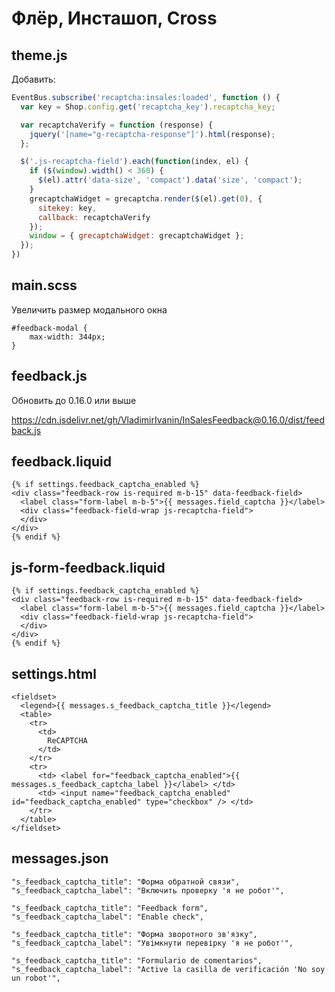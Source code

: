 # Флёр, Инсташоп, Cross

## theme.js

Добавить:

```js
EventBus.subscribe('recaptcha:insales:loaded', function () {
  var key = Shop.config.get('recaptcha_key').recaptcha_key;

  var recaptchaVerify = function (response) {
    jquery('[name="g-recaptcha-response"]').html(response);
  };

  $('.js-recaptcha-field').each(function(index, el) {
    if ($(window).width() < 360) {
      $(el).attr('data-size', 'compact').data('size', 'compact');
    }
    grecaptchaWidget = grecaptcha.render($(el).get(0), {
      sitekey: key,
      callback: recaptchaVerify
    });
    window = { grecaptchaWidget: grecaptchaWidget };
  });
})
```

## main.scss

Увеличить размер модального окна

```
#feedback-modal {
	max-width: 344px;
}
```

## feedback.js

Обновить до 0.16.0 или выше

https://cdn.jsdelivr.net/gh/VladimirIvanin/InSalesFeedback@0.16.0/dist/feedback.js


## feedback.liquid

```
{% if settings.feedback_captcha_enabled %}
<div class="feedback-row is-required m-b-15" data-feedback-field>
  <label class="form-label m-b-5">{{ messages.field_captcha }}</label>
  <div class="feedback-field-wrap js-recaptcha-field">
  </div>
</div>
{% endif %}
```

## js-form-feedback.liquid

```
{% if settings.feedback_captcha_enabled %}
<div class="feedback-row is-required m-b-15" data-feedback-field>
  <label class="form-label m-b-5">{{ messages.field_captcha }}</label>
  <div class="feedback-field-wrap js-recaptcha-field">
  </div>
</div>
{% endif %}
```

## settings.html

```
<fieldset>
  <legend>{{ messages.s_feedback_captcha_title }}</legend>
  <table>
    <tr>
      <td>
      	ReCAPTCHA
      </td>
    </tr>
    <tr>
      <td> <label for="feedback_captcha_enabled">{{ messages.s_feedback_captcha_label }}</label> </td>
      <td> <input name="feedback_captcha_enabled" id="feedback_captcha_enabled" type="checkbox" /> </td>
    </tr>
  </table>
</fieldset>
```

## messages.json

```
"s_feedback_captcha_title": "Форма обратной связи",
"s_feedback_captcha_label": "Включить проверку 'я не робот'",

"s_feedback_captcha_title": "Feedback form",
"s_feedback_captcha_label": "Enable check",

"s_feedback_captcha_title": "Форма зворотного зв'язку",
"s_feedback_captcha_label": "Увімкнути перевірку 'я не робот'",

"s_feedback_captcha_title": "Formulario de comentarios",
"s_feedback_captcha_label": "Active la casilla de verificación 'No soy un robot'",
```
